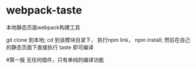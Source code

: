 # webpack-taste
本地静态页面webpack构建工具

git clone 到本地;
cd 到该模块目录下， 执行npm link， npm install;
然后在自己的静态页面下直接执行 taste 即可编译

#第一版
无任何插件，只有单纯的编译功能
